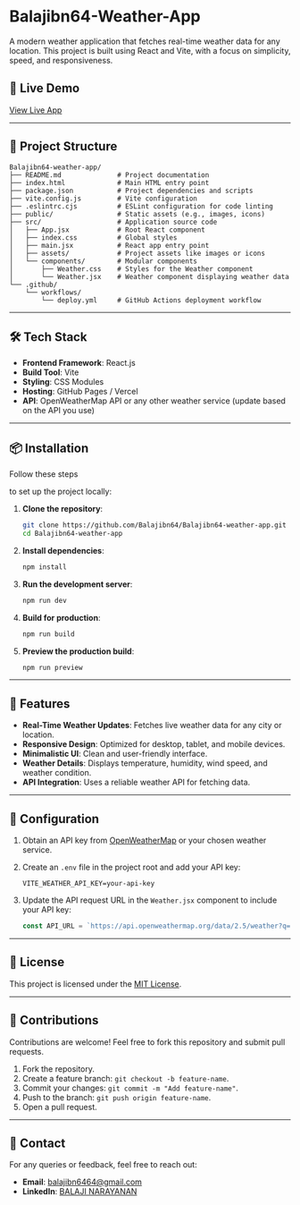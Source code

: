 
# Balajibn64-Weather-App

A modern weather application that fetches real-time weather data for any location. This project is built using React and Vite, with a focus on simplicity, speed, and responsiveness.

## 🚀 Live Demo
[View Live App](https://balajibn64.github.io/weather-app/)

---

## 📁 Project Structure

```plaintext
Balajibn64-weather-app/
├── README.md              # Project documentation
├── index.html             # Main HTML entry point
├── package.json           # Project dependencies and scripts
├── vite.config.js         # Vite configuration
├── .eslintrc.cjs          # ESLint configuration for code linting
├── public/                # Static assets (e.g., images, icons)
├── src/                   # Application source code
│   ├── App.jsx            # Root React component
│   ├── index.css          # Global styles
│   ├── main.jsx           # React app entry point
│   ├── assets/            # Project assets like images or icons
│   └── components/        # Modular components
│       ├── Weather.css    # Styles for the Weather component
│       └── Weather.jsx    # Weather component displaying weather data
└── .github/
    └── workflows/
        └── deploy.yml     # GitHub Actions deployment workflow
```

---

## 🛠️ Tech Stack

- **Frontend Framework**: React.js
- **Build Tool**: Vite
- **Styling**: CSS Modules
- **Hosting**: GitHub Pages / Vercel
- **API**: OpenWeatherMap API or any other weather service (update based on the API you use)

---

## 📦 Installation

Follow these steps

to set up the project locally:

1. **Clone the repository**:
   ```bash
   git clone https://github.com/Balajibn64/Balajibn64-weather-app.git
   cd Balajibn64-weather-app
   ```

2. **Install dependencies**:
   ```bash
   npm install
   ```

3. **Run the development server**:
   ```bash
   npm run dev
   ```

4. **Build for production**:
   ```bash
   npm run build
   ```

5. **Preview the production build**:
   ```bash
   npm run preview
   ```

---

## 🌟 Features

- **Real-Time Weather Updates**: Fetches live weather data for any city or location.
- **Responsive Design**: Optimized for desktop, tablet, and mobile devices.
- **Minimalistic UI**: Clean and user-friendly interface.
- **Weather Details**: Displays temperature, humidity, wind speed, and weather condition.
- **API Integration**: Uses a reliable weather API for fetching data.

---

## 🔧 Configuration

1. Obtain an API key from [OpenWeatherMap](https://openweathermap.org/api) or your chosen weather service.
2. Create an `.env` file in the project root and add your API key:
   ```env
   VITE_WEATHER_API_KEY=your-api-key
   ```

3. Update the API request URL in the `Weather.jsx` component to include your API key:
   ```javascript
   const API_URL = `https://api.openweathermap.org/data/2.5/weather?q=${city}&appid=${import.meta.env.VITE_WEATHER_API_KEY}`;
   ```

---

## 📜 License

This project is licensed under the [MIT License](LICENSE).

---

## 🤝 Contributions

Contributions are welcome! Feel free to fork this repository and submit pull requests.

1. Fork the repository.
2. Create a feature branch: `git checkout -b feature-name`.
3. Commit your changes: `git commit -m "Add feature-name"`.
4. Push to the branch: `git push origin feature-name`.
5. Open a pull request.

---

## 📧 Contact

For any queries or feedback, feel free to reach out:

- **Email**: [balajibn6464@gmail.com](mailto:[balajibn6464@gmail.com)
- **LinkedIn**: [BALAJI NARAYANAN](https://www.linkedin.com/in/balaji64/)
